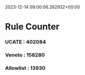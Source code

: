 2023-12-14 09:00:06.262932+00:00
# Rule Counter 
 ### UCATE : 402084

 ### Veneto : 158280

 ### Allowlist : 13930